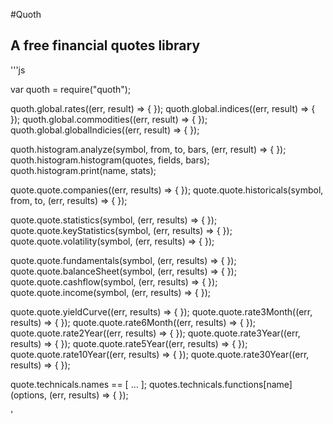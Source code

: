 #Quoth

## A free financial quotes library

'''js

var quoth = require("quoth");

quoth.global.rates((err, result) => { });
quoth.global.indices((err, result) => { });
quoth.global.commodities((err, result) => { });
quoth.global.globalIndicies((err, result) => { });

quoth.histogram.analyze(symbol, from, to, bars, (err, result) => { });
quoth.histogram.histogram(quotes, fields, bars);
quoth.histogram.print(name, stats);

quote.quote.companies((err, results) => { });
quote.quote.historicals(symbol, from, to, (err, results) => { });

quote.quote.statistics(symbol, (err, results) => { });
quote.quote.keyStatistics(symbol, (err, results) => { });
quote.quote.volatility(symbol, (err, results) => { });

quote.quote.fundamentals(symbol, (err, results) => { });
quote.quote.balanceSheet(symbol, (err, results) => { });
quote.quote.cashflow(symbol, (err, results) => { });
quote.quote.income(symbol, (err, results) => { });

quote.quote.yieldCurve((err, results) => { });
quote.quote.rate3Month((err, results) => { });
quote.quote.rate6Month((err, results) => { });
quote.quote.rate2Year((err, results) => { });
quote.quote.rate3Year((err, results) => { });
quote.quote.rate5Year((err, results) => { });
quote.quote.rate10Year((err, results) => { });
quote.quote.rate30Year((err, results) => { });

quote.technicals.names == [ ... ];
quotes.technicals.functions[name](options, (err, results) => { });

'